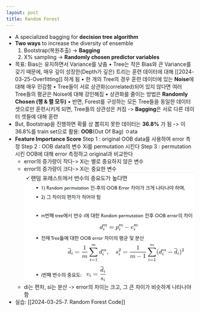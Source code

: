 ```yaml
---
layout: post
title: Random Forest
---
```


- A specialized bagging for **decision tree algorithm**
- **Two ways** to increase the diversity of ensemble
	1. Bootstrap(복원추출) -> **Bagging**
	2. X% sampling -> **Randomly chosen predictor variables**
- 목표: Bias는 유지하면서 Variance를 낮춤
	• Tree는 작은 Bias와 큰 Variance를 갖기 때문에, 매우 깊이 성장한(Depth가 깊은) 트리는 훈련 데이터에 대해 [[2024-03-25-Overfitting]] 하게 됨 
	• 한 개의 Tree의 경우 훈련 데이터에 있는 **Noise**에 대해 매우 민감함 
	• Tree들이 서로 상관화(correlated)되어 있지 않다면 여러 Tree들의 평균은 Noise에 대해 강인해짐 
	• 상관화를 줄이는 방법은 **Randomly Chosen (행 & 렬 모두)**
	• 반면, Forest를 구성하는 모든 Tree들을 동일한 데이터 셋으로만 훈련시키게 되면, Tree들의 상관성은 커짐 -> **Bagging**은 서로 다른 데이터 셋들에 대해 훈련
- But, Bootstrap을 진행하면 확률 상 뽑히지 못한 데이터는 **36.8%** 가 됨
	-> 이 36.8%를 train set으로 활용: **OOB**(Out Of Bag) ㅇata
- **Feature Importance Score**
	Step 1 : original OOB data를 사용하여 error 측정
	Step 2 : OOB data의 변수 Xi를 permutation 시킨다 
	Step 3 : permutation시킨 OOB에 대해 error 측정하고 original과 비교한다
	- error의 증가량이 작다-> Xi는 별로 중요하지 않은 변수
	- error의 증가량이 크다-> Xi는 중요한 변수
	![image](https://github.com/code7ssage/code7ssage.github.io/blob/master/assets/attached%20file/Pasted%20image%2020240106164456.png?raw=true)
	- di는 편차, si는 분산
		-> error의 차이는 크고, 그 큰 차이가 비슷하게 나타나야 함
- 실습: [[2024-03-25-7. Random Forest Code]]